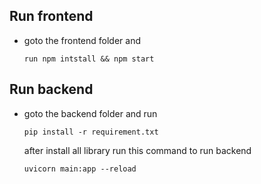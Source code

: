 ## Run frontend

- goto the frontend folder and
  ```
  run npm intstall && npm start
  ```

## Run backend

- goto the backend folder and run

  ```
  pip install -r requirement.txt
  ```

  after install all library run this command to run backend

  ```
  uvicorn main:app --reload
  ```
